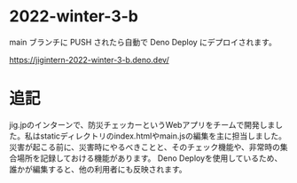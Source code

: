 # 2022-winter-3-b

main ブランチに PUSH されたら自動で Deno Deploy にデプロイされます。

https://jigintern-2022-winter-3-b.deno.dev/

# 追記
jig.jpのインターンで、防災チェッカーというWebアプリをチームで開発しました。私はstaticディレクトリのindex.htmlやmain.jsの編集を主に担当しました。
災害が起こる前に、災害時にやるべきことと、そのチェック機能や、非常時の集合場所を記録しておける機能があります。
Deno Deployを使用しているため、誰かが編集すると、他の利用者にも反映されます。
